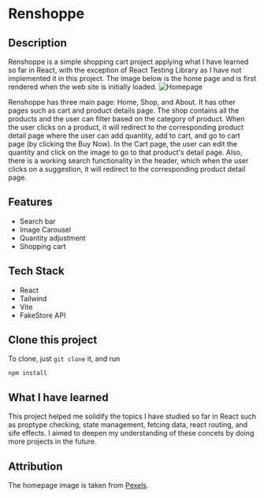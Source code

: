 # Renshoppe
## Description
Renshoppe is a simple shopping cart project applying what I have learned so far in React, with the exception of React Testing Library as I have not implemented it in this project. The image below is the home page and is first rendered when the web site is initially loaded.
<img src="/shopping-cart/src/assets/cart.png" alt="Homepage">

Renshoppe has three main page: Home, Shop, and About. It has other pages such as cart and product details page. The shop contains all the products and the user can filter based on the category of product. When the user clicks on a product, it will redirect to the corresponding product detail page where the user can add quantity, add to cart, and go to cart page (by clicking the Buy Now). In the Cart page, the user can edit the quantity and click on the image to go to that product's detail page. Also, there is a working search functionality in the header, which when the user clicks on a suggestion, it will redirect to the corresponding product detail page.
## Features
- Search bar
- Image Carousel
- Quantity adjustment
- Shopping cart
## Tech Stack
- React
- Tailwind
- Vite
- FakeStore API
## Clone this project
To clone, just `git clone` it, and run
```
npm install
``` 
## What I have learned
This project helped me solidify the topics I have studied so far in React such as proptype checking, state management, fetcing data, react routing, and sife effects. I aimed to deepen my understanding of these concets by doing more projects in the future. 
## Attribution
The homepage image is taken from <a href="https://www.pexels.com/photo/a-person-shopping-online-using-a-laptop-5585793/" target="_blank">Pexels</a>.


